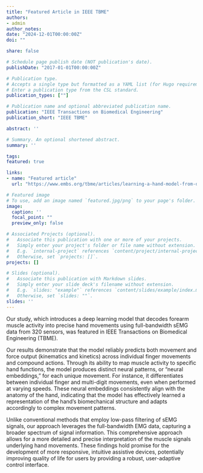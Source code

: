 ```yaml
---
title: "Featured Article in IEEE TBME"
authors:
- admin
author_notes:
date: "2024-12-01T00:00:00Z"
doi: ""

share: false

# Schedule page publish date (NOT publication's date).
publishDate: "2017-01-01T00:00:00Z"

# Publication type.
# Accepts a single type but formatted as a YAML list (for Hugo requirements).
# Enter a publication type from the CSL standard.
publication_types: [""]

# Publication name and optional abbreviated publication name.
publication: "IEEE Transactions on Biomedical Engineering"
publication_short: "IEEE TBME"

abstract: ''

# Summary. An optional shortened abstract.
summary: ''

tags:
featured: true

links:
- name: "Featured article"
  url: "https://www.embs.org/tbme/articles/learning-a-hand-model-from-dynamic-movements-using-high-density-emg-and-convolutional-neural-networks/"

# Featured image
# To use, add an image named `featured.jpg/png` to your page's folder. 
image:
  caption: ''
  focal_point: ""
  preview_only: false

# Associated Projects (optional).
#   Associate this publication with one or more of your projects.
#   Simply enter your project's folder or file name without extension.
#   E.g. `internal-project` references `content/project/internal-project/index.md`.
#   Otherwise, set `projects: []`.
projects: []

# Slides (optional).
#   Associate this publication with Markdown slides.
#   Simply enter your slide deck's filename without extension.
#   E.g. `slides: "example"` references `content/slides/example/index.md`.
#   Otherwise, set `slides: ""`.
slides: ''
---
```


Our study, which introduces a deep learning model that decodes forearm muscle activity into precise hand movements using full-bandwidth sEMG data from 320 sensors, was featured in IEEE Transactions on Biomedical Engineering (TBME).

Our results demonstrate that the model reliably predicts both movement and force output (kinematics and kinetics) across individual finger movements and compound actions. Through its ability to map muscle activity to specific hand functions, the model produces distinct neural patterns, or “neural embeddings,” for each unique movement. For instance, it differentiates between individual finger and multi-digit movements, even when performed at varying speeds. These neural embeddings consistently align with the anatomy of the hand, indicating that the model has effectively learned a representation of the hand’s biomechanical structure and adapts accordingly to complex movement patterns.

Unlike conventional methods that employ low-pass filtering of sEMG signals, our approach leverages the full-bandwidth EMG data, capturing a broader spectrum of signal information. This comprehensive approach allows for a more detailed and precise interpretation of the muscle signals underlying hand movements. These findings hold promise for the development of more responsive, intuitive assistive devices, potentially improving quality of life for users by providing a robust, user-adaptive control interface.